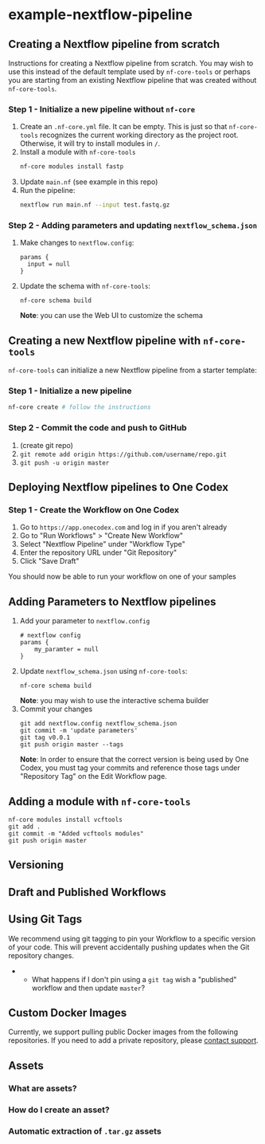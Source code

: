 # example-nextflow-pipeline

## Creating a Nextflow pipeline from scratch

Instructions for creating a Nextflow pipeline from scratch. You may wish to use
this instead of the default template used by `nf-core-tools` or perhaps you are
starting from an existing Nextflow pipeline that was created without
`nf-core-tools`.

### Step 1 - Initialize a new pipeline without `nf-core`

1. Create an `.nf-core.yml` file. It can be empty. This is just so that
   `nf-core-tools` recognizes the current working directory as the project
   root. Otherwise, it will try to install modules in `/`.
2. Install a module with `nf-core-tools`
    ```sh
    nf-core modules install fastp
    ```
3. Update `main.nf` (see example in this repo)
4. Run the pipeline:
    ```sh
    nextflow run main.nf --input test.fastq.gz
    ```
### Step 2 - Adding parameters and updating `nextflow_schema.json`

1. Make changes to `nextflow.config`:
    ```
    params {
      input = null
    }
    ```
2. Update the schema with `nf-core-tools`:
    ```
    nf-core schema build    
    ```
    **Note**: you can use the Web UI to customize the schema

## Creating a new Nextflow pipeline with `nf-core-tools`

`nf-core-tools` can initialize a new Nextflow pipeline from a starter template:

### Step 1 - Initialize a new pipeline

```sh
nf-core create # follow the instructions
```

### Step 2 - Commit the code and push to GitHub

1. (create git repo)
2. `git remote add origin https://github.com/username/repo.git`
5. `git push -u origin master`

## Deploying Nextflow pipelines to One Codex

### Step 1 - Create the Workflow on One Codex

1. Go to `https://app.onecodex.com` and log in if you aren't already
2. Go to "Run Workflows" > "Create New Workflow"
3. Select "Nextflow Pipeline" under "Workflow Type"
4. Enter the repository URL under "Git Repository"
5. Click "Save Draft"

You should now be able to run your workflow on one of your samples

## Adding Parameters to Nextflow pipelines

1. Add your parameter to `nextflow.config`
    ```
    # nextflow config
    params {
        my_paramter = null
    }
    ```
2. Update `nextflow_schema.json` using `nf-core-tools`:
    ```
    nf-core schema build
    ```
    **Note**: you may wish to use the interactive schema builder
3. Commit your changes
    ```
    git add nextflow.config nextflow_schema.json
    git commit -m 'update parameters'
    git tag v0.0.1
    git push origin master --tags
    ```
    **Note**: In order to ensure that the correct version is being used by
    One Codex, you must tag your commits and reference those tags under
    "Repository Tag" on the Edit Workflow page.

## Adding a module with `nf-core-tools`

```
nf-core modules install vcftools
git add . 
git commit -m "Added vcftools modules"
git push origin master
```

## Versioning

## Draft and Published Workflows

## Using Git Tags

We recommend using git tagging to pin your Workflow to a specific version
of your code. This will prevent accidentally pushing updates when the Git
repository changes.

- - What happens if I don't pin using a `git tag` wish a "published"
  workflow and then update `master`?

## Custom Docker Images

Currently, we support pulling public Docker images from the following
repositories. If you need to add a private repository, please [contact
support]().

## Assets

### What are assets?

### How do I create an asset?

### Automatic extraction of `.tar.gz` assets
